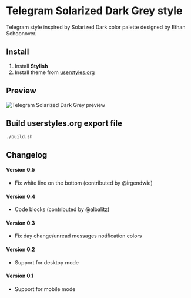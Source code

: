 # Telegram Solarized Dark Grey style

Telegram style inspired by Solarized Dark color palette designed by Ethan
Schoonover.

## Install

1. Install **Stylish**
2. Install theme from
   [userstyles.org](https://userstyles.org/styles/125669/telegram-solarized-dark-grey)

## Preview

![Telegram Solarized Dark Grey
preview](https://raw.githubusercontent.com/ristomatti/telegram-solarized-dark/master/example-screenshot.png)

## Build userstyles.org export file

``` ./build.sh ```

## Changelog

#### Version 0.5
* Fix white line on the bottom (contributed by @irgendwie)

#### Version 0.4
* Code blocks (contributed by @albalitz)

#### Version 0.3
* Fix day change/unread messages notification colors

#### Version 0.2
* Support for desktop mode

#### Version 0.1
* Support for mobile mode
